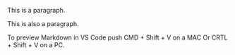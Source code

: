 This is a paragraph.

This is also a paragraph.

To preview Markdown in VS Code push CMD + Shift + V on a MAC Or CRTL + Shift + V on a PC.